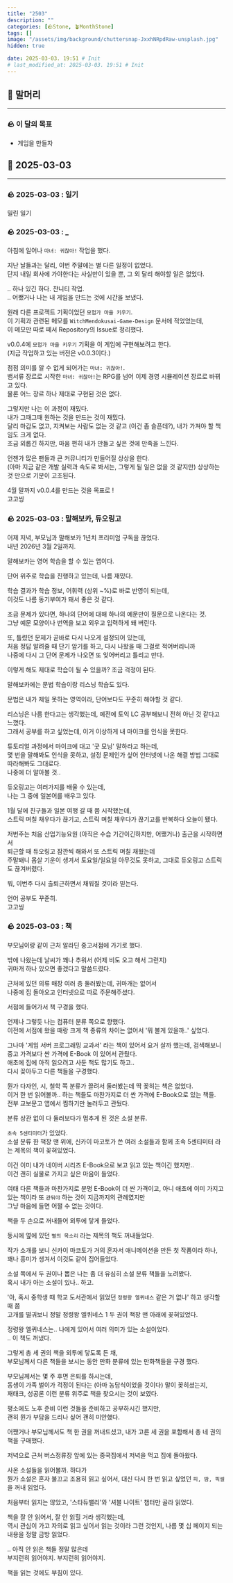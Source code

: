 ```yaml
---
title: "2503"
description: ""
categories: [🪨Stone, 🪴MonthStone]
tags: []
image: "/assets/img/background/chuttersnap-JxxhNRpdRaw-unsplash.jpg"
hidden: true

date: 2025-03-03. 19:51 # Init
# last_modified_at: 2025-03-03. 19:51 # Init
---
```


## 🗿 말머리

---

### 🪨 이 달의 목표

- 게임을 만들자

## 🗿 2025-03-03

---

### 🪨 2025-03-03 : 일기

밀린 일기

### 🪨 2025-03-03 : _

아침에 일어나 `마녀: 귀찮아!` 작업을 했다.  

지난 날들과는 달리, 이번 주말에는 별 다른 일정이 없었다.  
단지 내일 회사에 가야한다는 사실만이 있을 뿐, 그 외 달리 해야할 일은 없었다.  

.. 하나 있긴 하다. 챤니티 작업.  
.. 어쨌거나 나는 내 게임을 만드는 것에 시간을 보냈다.  

원래 다른 프로젝트 기획이었던 `모험가 마을 키우기`.  
이 기획과 관련된 메모를 `WitchMendokusai-Game-Design` 문서에 적었었는데,  
이 메모만 따로 떼서 Repository의 Issue로 정리했다.  

v0.0.4에 `모험가 마을 키우기` 기획을 이 게임에 구현해보려고 한다.  
(지금 작업하고 있는 버전은 v0.0.3이다.)  

점점 의미를 알 수 없게 되어가는 `마녀: 귀찮아!`.  
뱀서류 장르로 시작한 `마녀: 귀찮아!`는 RPG를 넘어 이제 경영 시뮬레이션 장르로 바뀌고 있다.  
물론 어느 장르 하나 제대로 구현된 것은 없다.  

그렇지만 나는 이 과정이 재밌다.  
내가 그때그때 원하는 것을 만드는 것이 재밌다.  
달리 마감도 없고, 지켜보는 사람도 없는 것 같고 (이건 좀 슬픈데?), 내가 가져야 할 책임도 크게 없다.  
조금 외롭긴 하지만, 마음 편히 내가 만들고 싶은 것에 만족을 느낀다.  

언젠가 많은 팬들과 큰 커뮤니티가 만들어질 상상을 한다.  
(아마 지금 같은 개발 실력과 속도로 봐서는, 그렇게 될 일은 없을 것 같지만) 상상하는 것 만으로 기분이 고조된다.  

4월 말까지 v0.0.4를 만드는 것을 목표로 !  
고고씽  

### 🪨 2025-03-03 : 말해보카, 듀오링고

어제 저녁, 부모님과 말해보카 1년치 프리미엄 구독을 끊었다.  
내년 2026년 3월 2일까지.  

말해보카는 영어 학습을 할 수 있는 앱이다.  

단어 위주로 학습을 진행하고 있는데, 나름 재밌다.  

학습 결과가 학습 정보, 어휘력 (상위 ~%)로 바로 반영이 되는데,  
이것도 나름 동기부여가 돼서 좋은 것 같다.  

조금 문제가 있다면, 하나의 단어에 대해 하나의 예문만이 질문으로 나온다는 것.  
그냥 예문 모양이나 번역을 보고 외우고 입력하게 돼 버린다.  

또, 틀렸던 문제가 곧바로 다시 나오게 설정되어 있는데,  
처음 정답 알려줄 때 단기 암기를 하고, 다시 나왔을 때 그걸로 적어버리니까  
나중에 다시 그 단어 문제가 나오면 또 잊어버리고 틀리고 만다.  

이렇게 해도 제대로 학습이 될 수 있을까? 조금 걱정이 된다.  

말해보카에는 문법 학습이랑 리스닝 학습도 있다.  

문법은 내가 제일 못하는 영역이라, 단어보다도 꾸준히 해야할 것 같다.  

리스닝은 나름 한다고는 생각했는데, 예전에 토익 LC 공부해보니 전혀 아닌 것 같다고 느꼈다.  
그래서 공부를 하고 싶었는데, 이거 이상하게 내 마이크를 인식을 못한다.  

튜토리얼 과정에서 마이크에 대고 '굿 모닝' 말하라고 하는데,  
몇 번을 말해봐도 인식을 못하고, 설정 문제인가 싶어 인터넷에 나온 해결 방법 그대로 따라해봐도 그대로다.  
나중에 더 알아볼 것..  

듀오링고는 여러가지를 배울 수 있는데,  
나는 그 중에 일본어를 배우고 있다.  

1월 달에 친구들과 일본 여행 갈 때 쯤 시작했는데,  
스트릭 며칠 채우다가 끊기고, 스트릭 며칠 채우다가 끊기고를 반복하다 오늘이 됐다.  

저번주는 처음 산업기능요원 (아직은 수습 기간이긴하지만, 어쨌거나) 출근을 시작하면서  
퇴근할 때 듀오링고 잠깐씩 해와서 또 스트릭 며칠 채웠는데  
주말돼니 몸살 기운이 생겨서 토요일/일요일 아무것도 못하고, 그대로 듀오링고 스트릭도 끊겨버렸다.  

뭐, 이번주 다시 출퇴근하면서 채워질 것이라 믿는다.  

언어 공부도 꾸준히.  
고고씽  

### 🪨 2025-03-03 : 책

부모님이랑 같이 근처 알라딘 중고서점에 가기로 했다.  

밖에 나왔는데 날씨가 꽤나 추워서 (어제 비도 오고 해서 그런지)  
귀마개 하나 있으면 좋겠다고 말씀드렸다.  

근처에 있던 의류 매장 여러 층 둘러봤는데, 귀마개는 없어서  
나중에 집 돌아오고 인터넷으로 따로 주문해주셨다.  

서점에 들어가서 책 구경을 했다.  

언제나 그렇듯 나는 컴퓨터 분류 쪽으로 향했다.  
이전에 서점에 왔을 때랑 크게 책 종류의 차이는 없어서 '뭐 볼게 있을까..' 싶었다.  

그나마 '게임 서버 프로그래밍 교과서' 라는 책이 있어서 요거 살까 했는데, 검색해보니 중고 가격보다 싼 가격에 E-Book 이 있어서 관뒀다.  
애초에 집에 아직 읽으려고 사둔 책도 많기도 하고..  
다시 꽂아두고 다른 책들을 구경했다.  

뭔가 다자인, 시, 철학 쪽 분류가 끌려서 둘러봤는데 딱 꽂히는 책은 없었다.  
이거 한 번 읽어볼까.. 하는 책들도 마찬가지로 더 싼 가격에 E-Book으로 있는 책들.  
전부 교보문고 앱에서 찜하기만 눌러두고 관뒀다.  

분류 상관 없이 다 둘러보다가 멈추게 된 것은 소설 분류.  

`초속 5센티미터`가 있었다.  
소설 분류 한 책장 맨 위에, 신카이 마코토가 쓴 여러 소설들과 함께 초속 5센티미터 라는 제목의 책이 꽂혀있었다.  

이건 이미 내가 네이버 시리즈 E-Book으로 보고 읽고 있는 책이긴 했지만..  
이건 괜히 실물로 가지고 싶은 마음이 들었다.  

여태 다른 책들과 마찬가지로 분명 E-Book이 더 싼 가격이고, 아니 애초에 이미 가지고 있는 책이라 또 `관둬야` 하는 것이 지금까지의 관례였지만  
그냥 마음에 들면 어쩔 수 없는 것이다.  

책을 두 손으로 꺼내들어 외투에 닿게 들었다.  

동시에 옆에 있던 `별의 목소리` 라는 제목의 책도 꺼내들었다.  

작가 소개를 보니 신카이 마코토가 거의 혼자서 애니메이션을 만든 첫 작품이라 하나,  
꽤나 흥미가 생겨서 이것도 같이 집어들었다.  

소설 쪽에서 두 권이나 뽑은 나는 좀 더 유심히 소설 분류 책들을 노려봤다.  
혹시 내가 아는 소설이 있나.. 하고.  

'아, 혹시 중학생 때 학교 도서관에서 읽었던 `정령왕 엘퀴네스` 같은 거 없나' 하고 생각할 때 쯤  
고개를 떨궈보니 정말 정령왕 엘퀴네스 1 두 권이 책장 맨 아래에 꽂혀있었다.  

정령왕 엘퀴네스는.. 나에게 있어서 여러 의미가 있는 소설이었다.  
.. 이 책도 꺼냈다.  

그렇게 총 세 권의 책을 외투에 닿도록 든 채,  
부모님께서 다른 책들을 보시는 동안 만화 분류에 있는 만화책들을 구경 했다.  

부모님께서는 몇 주 후면 은퇴를 하시는데,  
동생이 가족 벌이가 걱정이 된다는 (아마 농담식이었을 것이다) 말이 꽂히셨는지,  
재태크, 성공론 이런 분류 위주로 책을 찾으시는 것이 보였다.  

평소에도 노후 준비 이런 것들을 준비하고 공부하시긴 했지만,  
괜히 뭔가 부담을 드리나 싶어 괜히 미안했다.  

어쨌거나 부모님께서도 책 한 권을 꺼내드셨고, 내가 고른 세 권을 포함해서 총 네 권의 책을 구매했다.  

저녁으로 근처 버스정류장 앞에 있는 중국집에서 저녁을 먹고 집에 돌아왔다.  

사온 소설들을 읽어볼까. 하다가  
뭔가 소설은 혼자 불끄고 조용히 읽고 싶어서, 대신 다시 한 번 읽고 싶었던 `피, 땀, 픽셀`을 꺼내 읽었다.  

처음부터 읽지는 않았고, '스타듀밸리'와 '셔블 나이트' 챕터만 골라 읽었다.  

책을 잘 안 읽어서, 잘 안 읽힐 거라 생각했는데,  
역시 관심이 가고 자의로 읽고 싶어서 읽는 것이라 그런 것인지, 나름 몇 십 페이지 되는 내용을 정말 금방 읽었다.  

.. 아직 안 읽은 책들 정말 많은데  
부지런히 읽어야지. 부지런히 읽어야지.  

책을 읽는 것에도 부침이 있다.  
